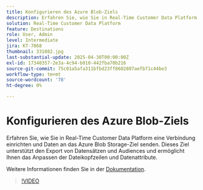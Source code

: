 ```yaml
---
title: Konfigurieren des Azure Blob-Ziels
description: Erfahren Sie, wie Sie in Real-Time Customer Data Platform eine Verbindung einrichten und Daten an das Azure Blob Storage-Ziel senden.
solution: Real-Time Customer Data Platform
feature: Destinations
role: User, Admin
level: Intermediate
jira: KT-7068
thumbnail: 331082.jpg
last-substantial-update: 2025-04-30T00:00:00Z
exl-id: 17340357-2e3a-4c94-b010-442fba70b216
source-git-commit: 75c01a5afa311bfbd23ff8602807aefb71c44be3
workflow-type: tm+mt
source-wordcount: '78'
ht-degree: 0%

---
```


# Konfigurieren des Azure Blob-Ziels

Erfahren Sie, wie Sie in Real-Time Customer Data Platform eine Verbindung einrichten und Daten an das Azure Blob Storage-Ziel senden. Dieses Ziel unterstützt den Export von Datensätzen und Audiences und ermöglicht Ihnen das Anpassen der Dateikopfzeilen und Datenattribute.

Weitere Informationen finden Sie in der [Dokumentation](https://experienceleague.adobe.com/de/docs/experience-platform/destinations/catalog/cloud-storage/azure-blob).

>[!VIDEO](https://video.tv.adobe.com/v/331082/?learn=on&enablevpops)

